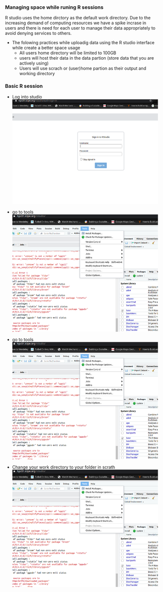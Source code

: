 ### Managing space while runing R sessions 

 R studio uses the home dirctory as the default work directory. Due to the increasing demand of computing resources we have a spike incrase in users and there is need for each user to 
 manage their data appropriately to avoid denying services to others.
  
  - The folowing practices while uploadig data using the R studio interface while create a better space usage
     - All users home directory will be limited to 100GB
     - users will host their data in the data partion (store data that you are actively using) 
     - Users will use scrach or (user)home partion as their output and working directory
     
     
### Basic R session
 - Log into  studio 
 ![](/Tutorials/images/rstudiologin.png)
 
 - go to tools 
![](/Tutorials/images/RTOOLS.png)
 - go to tools 
 ![](/Tutorials/images/RTOOLS.png)
 - Change your work directory to your folder in scrath
 ![](/Tutorials/images/RTOOLS.png)
